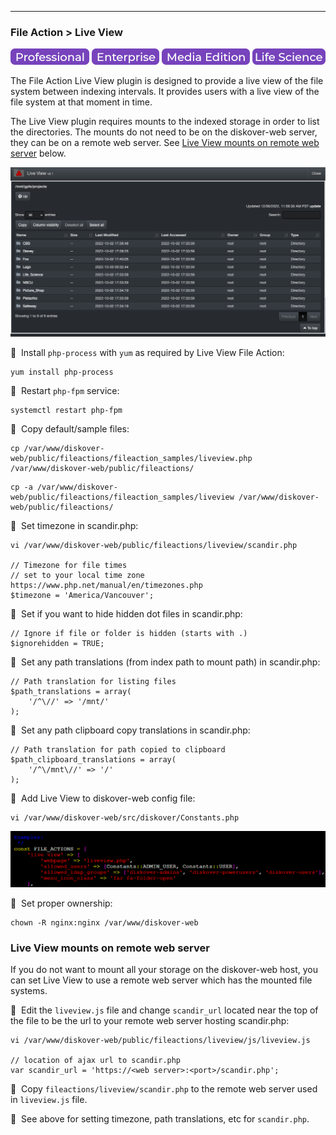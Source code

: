 ___
### File Action > Live View 

![Image: Professional Edition Label](images/button_edition_professional.png)&nbsp;![Image: Enterprise Edition Label](images/button_edition_enterprise.png)&nbsp;![Image: AJA Diskover Media Edition Label](images/button_edition_media.png)&nbsp;![Image: Life Science Edition Label](images/button_edition_life_science.png)

The File Action Live View plugin is designed to provide a live view of the file system between indexing intervals. It provides users with a live view of the file system at that moment in time.

The Live View plugin requires mounts to the indexed storage in order to list the directories. The mounts do not need to be on the diskover-web server, they can be on a remote web server. See [Live View mounts on remote web server](#Live-View-mounts-on-remote-web-server) below.


![Image: File Sequences Results](images/image_plugins_file_action_live_view_in_ui.png)

🔴 &nbsp;Install `php-process` with `yum` as required by Live View File Action:
```
yum install php-process

```

🔴 &nbsp;Restart `php-fpm` service:
```
systemctl restart php-fpm
```

🔴 &nbsp;Copy default/sample files:
```
cp /var/www/diskover-web/public/fileactions/fileaction_samples/liveview.php /var/www/diskover-web/public/fileactions/
```
```
cp -a /var/www/diskover-web/public/fileactions/fileaction_samples/liveview /var/www/diskover-web/public/fileactions/
```

🔴 &nbsp;Set timezone in scandir.php:
```
vi /var/www/diskover-web/public/fileactions/liveview/scandir.php

// Timezone for file times
// set to your local time zone https://www.php.net/manual/en/timezones.php
$timezone = 'America/Vancouver';
```

🔴 &nbsp;Set if you want to hide hidden dot files in scandir.php:
```
// Ignore if file or folder is hidden (starts with .)
$ignorehidden = TRUE;
```

🔴 &nbsp;Set any path translations (from index path to mount path) in scandir.php:
```
// Path translation for listing files
$path_translations = array(
    '/^\//' => '/mnt/'
);
```

🔴 &nbsp;Set any path clipboard copy translations in scandir.php:
```
// Path translation for path copied to clipboard
$path_clipboard_translations = array(
    '/^\/mnt\//' => '/'
);
```


🔴 &nbsp;Add Live View to diskover-web config file:
```
vi /var/www/diskover-web/src/diskover/Constants.php
```

![Image: File Sequences Results](images/image_plugins_file_action_live_view_config.png)


🔴 &nbsp;Set proper ownership:
```
chown -R nginx:nginx /var/www/diskover-web
```

### Live View mounts on remote web server

If you do not want to mount all your storage on the diskover-web host, you can set Live View to use a remote web server which has the mounted file systems.

🔴 &nbsp;Edit the `liveview.js` file and change `scandir_url` located near the top of the file to be the url to your remote web server hosting scandir.php:
```
vi /var/www/diskover-web/public/fileactions/liveview/js/liveview.js

// location of ajax url to scandir.php
var scandir_url = 'https://<web server>:<port>/scandir.php';
```

🔴 &nbsp;Copy `fileactions/liveview/scandir.php` to the remote web server used in `liveview.js` file.

🔴 &nbsp;See above for setting timezone, path translations, etc for `scandir.php`.
